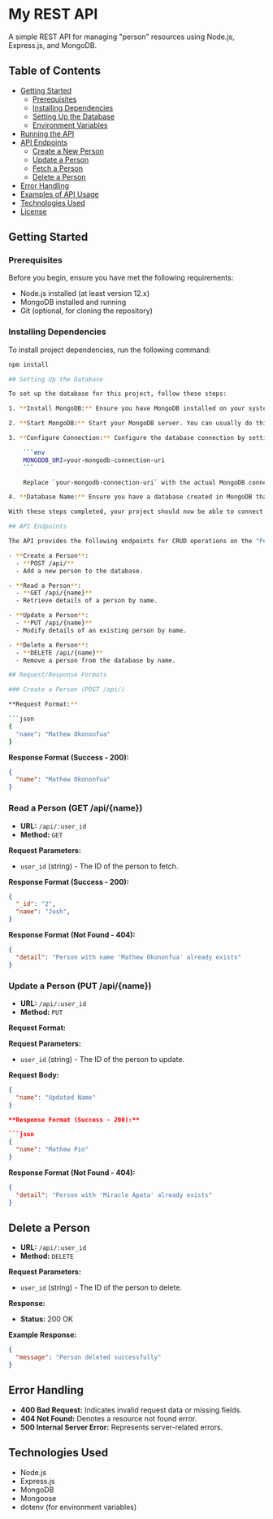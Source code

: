 # My REST API

A simple REST API for managing "person" resources using Node.js, Express.js, and MongoDB.

## Table of Contents

- [Getting Started](#getting-started)
  - [Prerequisites](#prerequisites)
  - [Installing Dependencies](#installing-dependencies)
  - [Setting Up the Database](#setting-up-the-database)
  - [Environment Variables](#environment-variables)
- [Running the API](#running-the-api)
- [API Endpoints](#api-endpoints)
  - [Create a New Person](#create-a-new-person)
  - [Update a Person](#update-a-person)
  - [Fetch a Person](#fetch-a-person)
  - [Delete a Person](#delete-a-person)
- [Error Handling](#error-handling)
- [Examples of API Usage](#examples-of-api-usage)
- [Technologies Used](#technologies-used)
- [License](#license)

## Getting Started

### Prerequisites

Before you begin, ensure you have met the following requirements:

- Node.js installed (at least version 12.x)
- MongoDB installed and running
- Git (optional, for cloning the repository)

### Installing Dependencies

To install project dependencies, run the following command:

```bash
npm install

## Setting Up the Database

To set up the database for this project, follow these steps:

1. **Install MongoDB:** Ensure you have MongoDB installed on your system. If not, you can download and install it from the [official MongoDB website](https://www.mongodb.com/try/download/community).

2. **Start MongoDB:** Start your MongoDB server. You can usually do this by running `mongod` in your terminal.

3. **Configure Connection:** Configure the database connection by setting the appropriate environment variables. Create a `.env` file in the root directory of your project and add the following environment variable:

    ```env
    MONGODB_URI=your-mongodb-connection-uri
    ```

    Replace `your-mongodb-connection-uri` with the actual MongoDB connection URI for your database.

4. **Database Name:** Ensure you have a database created in MongoDB that matches the name or URI specified in your connection settings.

With these steps completed, your project should now be able to connect to the MongoDB database.

## API Endpoints

The API provides the following endpoints for CRUD operations on the "Person" resource:

- **Create a Person**:
  - **POST /api/**
  - Add a new person to the database.

- **Read a Person**:
  - **GET /api/{name}**
  - Retrieve details of a person by name.

- **Update a Person**:
  - **PUT /api/{name}**
  - Modify details of an existing person by name.

- **Delete a Person**:
  - **DELETE /api/{name}**
  - Remove a person from the database by name.

## Request/Response Formats

### Create a Person (POST /api/)

**Request Format:**

```json
{
  "name": "Mathew Okononfua"
}
```

**Response Format (Success - 200):**

```json
{
  "name": "Mathew Okononfua"
}
```


### Read a Person (GET /api/{name})

- **URL:** `/api/:user_id`
- **Method:** `GET`

**Request Parameters:**

- `user_id` (string) - The ID of the person to fetch.

**Response Format (Success - 200):**

```json
{
  "_id": "2",
  "name": "Josh",
}
```

**Response Format (Not Found - 404):**

```json
{
  "detail": "Person with name 'Mathew Okononfua' already exists"
}
```


### Update a Person (PUT /api/{name})


- **URL:** `/api/:user_id`
- **Method:** `PUT`

**Request Format:**

**Request Parameters:**

- `user_id` (string) - The ID of the person to update.


**Request Body:**

```json
{
  "name": "Updated Name"
}

**Response Format (Success - 200):**

```json
{
  "name": "Mathew Pio"
}
```

**Response Format (Not Found - 404):**

```json
{
  "detail": "Person with 'Miracle Apata' already exists"
}
```

## Delete a Person

- **URL:** `/api/:user_id`
- **Method:** `DELETE`

**Request Parameters:**

- `user_id` (string) - The ID of the person to delete.

**Response:**

- **Status:** 200 OK

**Example Response:**

```json
{
  "message": "Person deleted successfully"
}
```

## Error Handling

- **400 Bad Request:** Indicates invalid request data or missing fields.
- **404 Not Found:** Denotes a resource not found error.
- **500 Internal Server Error:** Represents server-related errors.

## Technologies Used

- Node.js
- Express.js
- MongoDB
- Mongoose
- dotenv (for environment variables)



